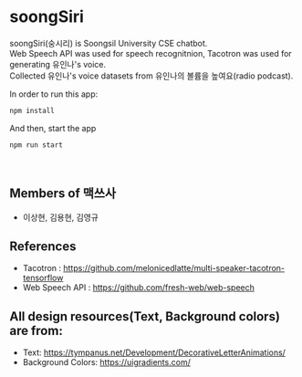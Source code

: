 # soongSiri
soongSiri(숭시리) is Soongsil University CSE chatbot. <br>
Web Speech API was used for speech recognitnion, Tacotron was used for generating 유인나's voice. <br>
Collected 유인나's voice datasets from 유인나의 볼륨을 높여요(radio podcast).<br>

In order to run this app:

```js
npm install
```

And then, start the app

```js
npm run start
```
<br>

## Members of 맥쓰사
* 이상현, 김용현, 김영규

## References

* Tacotron : https://github.com/melonicedlatte/multi-speaker-tacotron-tensorflow
* Web Speech API : https://github.com/fresh-web/web-speech

## All design resources(Text, Background colors) are from:

* Text: https://tympanus.net/Development/DecorativeLetterAnimations/
* Background Colors: https://uigradients.com/
